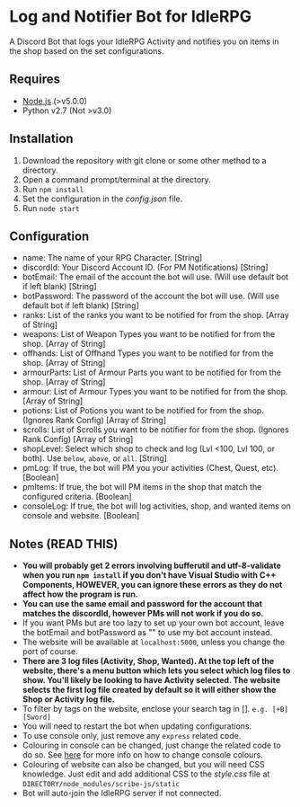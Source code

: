 # Log and Notifier Bot for IdleRPG

A Discord Bot that logs your IdleRPG Activity and notifies you on items in the shop based on the set configurations.

## Requires
- [Node.js](https://nodejs.org/en/) (>v5.0.0)
- Python v2.7 (Not >v3.0)

## Installation

1. Download the repository with git clone or some other method to a directory.
2. Open a command prompt/terminal at the directory.
3. Run `npm install`
4. Set the configuration in the *config.json* file.
5. Run `node start`

## Configuration

- name: The name of your RPG Character. [String]
- discordId: Your Discord Account ID. (For PM Notifications) [String]
- botEmail: The email of the account the bot will use. (Will use default bot if left blank) [String] 
- botPassword: The password of the account the bot will use. (Will use default bot if left blank) [String] 
- ranks: List of the ranks you want to be notified for from the shop. [Array of String]
- weapons: List of Weapon Types you want to be notified for from the shop. [Array of String]
- offhands: List of Offhand Types you want to be notified for from the shop. [Array of String]
- armourParts: List of Armour Parts you want to be notified for from the shop. [Array of String]
- armour: List of Armour Types you want to be notified for from the shop. [Array of String]
- potions: List of Potions you want to be notified for from the shop. (Ignores Rank Config) [Array of String]
- scrolls: List of Scrolls you want to be notifier for from the shop. (Ignores Rank Config) [Array of String]
- shopLevel: Select which shop to check and log (Lvl <100, Lvl 100, or both). Use `below`, `above`, or `all`. [String]
- pmLog: If true, the bot will PM you your activities (Chest, Quest, etc). [Boolean]
- pmItems: If true, the bot will PM items in the shop that match the configured criteria. [Boolean]
- consoleLog: If true, the bot will log activities, shop, and wanted items on console and website. [Boolean]

## Notes (READ THIS)

- **You will probably get 2 errors involving bufferutil and utf-8-validate when you run `npm install` if you don't have Visual Studio with C++ Components, HOWEVER, you can ignore these errors as they do not affect how the program is run.**
- **You can use the same email and password for the account that matches the discordId, however PMs will not work if you do so.**
- If you want PMs but are too lazy to set up your own bot account, leave the botEmail and botPassword as "" to use my bot account instead.
- The website will be available at `localhost:5000`, unless you change the port of course.
- **There are 3 log files (Activity, Shop, Wanted). At the top left of the website, there's a menu button which lets you select which log files to show. You'll likely be looking to have Activity selected. The website selects the first log file created by default so it will either show the Shop or Activity log file.**
- To filter by tags on the website, enclose your search tag in []. `e.g. [+B][Sword]`
- You will need to restart the bot when updating configurations.
- To use console only, just remove any `express` related code.
- Colouring in console can be changed, just change the related code to do so. See [here](https://github.com/bluejamesbond/Scribe.js/wiki/4-%C2%B7-API-%3A-Console2) for more info on how to change console colours.
- Colouring of website can also be changed, but you will need CSS knowledge. Just edit and add additional CSS to the *style.css* file at `DIRECTORY/node_modules/scribe-js/static`
- Bot will auto-join the IdleRPG server if not connected.
